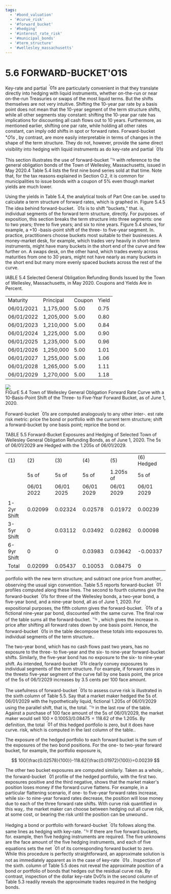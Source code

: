 ```yaml
---
tags:
  - '#bond_valuation'
  - '#curve_risk'
  - '#forward_bucket'
  - '#hedging'
  - '#interest_rate_risk'
  - '#municipal_bonds'
  - '#term_structure'
  - '#wellesley_massachusetts'
---
```

# 5.6 FORWARD-BUCKET'O1S  

Key-rate and partial $^{\ '}01s$ are particularly convenient in that they translate directly into hedging with liquid instruments, whether on-the-run or near on-the-run Treasuries or swaps of the most liquid terms. But the shifts themselves are not very intuitive. Shifting the 10-year par rate by a basis point does not mean that the 10-year segment of the term structure shifts, while all other segments stay constant: shifting the 10-year par rate has implications for discounting all cash flows out to 10 years. Furthermore, as mentioned earlier, shifting one par rate, while holding all other rates constant, can imply odd shifts in spot or forward rates. Forward-bucket $^{\bullet}O1s$ , by contrast, are more easily interpretable in terms of changes in the shape of the term structure. They do not, however, provide the same direct visibility into hedging with liquid instruments as do key-rate and partial $^{\ '}01s$  

This section illustrates the use of forward-bucket $^{\circ_{1s}}$ with reference to the general obligation bonds of the Town of Wellesley, Massachusetts, issued in May 2020.4 Table 5.4 lists the first nine bond series sold at that time. Note that, for the tax reasons explained in Section O.2, it is common for municipalities to issue bonds with a coupon of $5\%$ even though market yields are much lower.  

Using the yields in Table 5.4, the analytical tools of Part One can be. used to calculate a term structure of forward rates, which is graphed in. Figure 5.4.5 The idea behind forward-bucket. $^{\ '}01s$ is to shift "buckets," that. is, individual segments of the forward term structure, directly. For purposes. of exposition, this section breaks the term structure into three segments: one to two years; three to five years; and six to nine years. Figure 5.4 shows, for example, a $+10$ -basis-point shift of the three- to five-year segment. In. practice, practitioners choose buckets most suitable to their businesses. A money-market desk, for example, which trades very heavily in short-term instruments, might have many buckets in the short end of the curve and few further on. A swaps desk, on the other hand, which trades evenly across maturities from one to 30 years, might not have nearly as many buckets in the short end but many more evenly spaced buckets across the rest of the curve.  

IABLE 5.4  Selected General Obligation Refunding Bonds Issued by the Town of Wellesley, Massachusetts, in May 2020. Coupons and Yields Are in Percent.   


<html><body><table><tr><td>Maturity</td><td>Principal</td><td>Coupon</td><td>Yield</td></tr><tr><td>06/01/2021</td><td>1,175,000</td><td>5.00</td><td>0.75</td></tr><tr><td>06/01/2022</td><td>1,205,000</td><td>5.00</td><td>0.80</td></tr><tr><td>06/01/2023</td><td>1,210,000</td><td>5.00</td><td>0.84</td></tr><tr><td>06/01/2024</td><td>1,225,000</td><td>5.00</td><td>0.90</td></tr><tr><td>06/01/2025</td><td>1,235,000</td><td>5.00</td><td>0.96</td></tr><tr><td>06/01/2026</td><td>1,250,000</td><td>5.00</td><td>1.01</td></tr><tr><td>06/01/2027</td><td>1,255,000</td><td>5.00</td><td>1.06</td></tr><tr><td>06/01/2028</td><td>1,265,000</td><td>5.00</td><td>1.11</td></tr><tr><td>06/01/2029</td><td>1,270,000</td><td>5.00</td><td>1.18</td></tr></table></body></html>  

![](3361ff7b7b656b43daba2f71940d33ee7e3200bb80a978577454a3842f67e412.jpg)  
FIGurE 5.4  Town of Wellesley General Obligation Forward Rate Curve with a 10-Basis-Point Shift of the Three- to Five-Year Forward Bucket, as of June 1, 2020.  

Forward-bucket $^{\ '}01s$ are computed analogously to any other inter-. est rate risk metric: price the bond or portfolio with the current term structure; shift a forward-bucket by one basis point; reprice the bond or.  

TABLE 5.5 Forward-Bucket Exposures and Hedging of Selected Town of Wellesley General Obligation Refunding Bonds, as of June 1, 2020. The 5s of 06/01/2029 are Hedged with the 1.205s of 06/01/2029.   


<html><body><table><tr><td>(1)</td><td>(2)</td><td>(3)</td><td>(4)</td><td>(5)</td><td>(6) Hedged</td></tr><tr><td></td><td>5s of</td><td>5s of</td><td>5s of</td><td>1.205s of</td><td>5s of</td></tr><tr><td></td><td>06/01 2022</td><td>06/01 2025</td><td>06/01 2029</td><td>06/01 2029</td><td>06/01 2029</td></tr><tr><td></td><td></td><td></td><td></td><td></td><td></td></tr><tr><td>1-2yr Shift</td><td>0.02099</td><td>0.02324</td><td>0.02578</td><td>0.01972</td><td>0.00239</td></tr><tr><td>3-5yr Shift</td><td>0</td><td>0.03112</td><td>0.03492</td><td>0.02862</td><td>0.00098</td></tr><tr><td>6-9yr Shift</td><td>0</td><td>0</td><td>0.03983</td><td>0.03642</td><td>-0.00337</td></tr><tr><td>Total</td><td>0.02099</td><td>0.05437</td><td>0.10053</td><td>0.08475</td><td>0</td></tr></table></body></html>  

portfolio with the new term structure; and subtract one price from another,. observing the usual sign convention. Table 5.5 reports forward-bucket $^{\ '}01$ profiles computed along these lines. The second to fourth columns give the forward-bucket $^{\ '}01s$ for three of the Wellesley bonds, a two-year bond, a five-year bond, and a nine-year bond, all as of June 1, 2020. For expositional purposes, the fifth column gives the forward-bucket. $^{\ '}01s$ of a fictional nine-year par bond, discounted with the same curve. The final row of the table sums all the forward-bucket. $^{\circ_{1s}}$ , which gives the increase in. price after shifting all forward rates down by one basis point. Hence, the forward-bucket $^{\ '}01s$ in the table decompose these totals into exposures to. individual segments of the term structure..  

The two-year bond, which has no cash flows past two years, has no exposure to the three- to five-year and the six- to nine-year forward-bucket shifts. Similarly, the five-year bond has no exposure to the six- to nine-year shift. As intended, forward-bucket $^{\ '}01s$ clearly convey exposures to individual segments of the term structure. For example, if forward rates in the threeto five-year segment of the curve fall by one basis point, the price of the 5s of 06/1/2029 increases by 3.5 cents per 100 face amount.  

The usefulness of forward-bucket $^{\ '}01s$ to assess curve risk is illustrated in the sixth column of Table 5.5. Say that a market maker hedged the 5s of. 06/01/2029 with the hypothetically liquid, fictional 1.205s of 06/01/2029 using the parallel shift, that is, the total. $^{\circ_{1s}}$ in the last row of the table. Against a purchase of 100 face amount of the 5s of 06/01/2029, the market maker would sell $100\times0.10053/0.08475=118.62$ of the 1.205s. By definition, the total $^{\ '}01$ of this hedged portfolio is zero, but it does have curve. risk, which is computed in the last column of the table..  

The exposure of the hedged portfolio to each forward bucket is the sum of the exposures of the two bond positions. For the one- to two-year forward bucket, for example, the portfolio exposure is,  

$$
100{\frac{0.02578}{100}}-118.62{\frac{0.01972}{100}}=0.00239
$$  

The other two bucket exposures are computed similarly. Taken as a whole,. the forward-bucket $^{\ '}01$ profile of the hedged portfolio, with the first two. exposures positive and the third negative, shows that the market maker's position loses money if the forward curve flattens. For example, in a particular flattening scenario, if one- to five-year forward rates increase, while six- to nine-year forward rates decrease, the position will lose money due to each of the three forward rate shifts. With curve risk quantified in this way,. the market maker can choose between hedging out all curve risk, at some cost, or bearing the risk until the position can be unwound..  

Hedging a bond or portfolio with forward-bucket $^{\ '}01s$ follows along the. same lines as hedging with key-rate. $^{\circ_{1s}}$ If there are five forward buckets, for. example, then five hedging instruments are required. The five unknowns are the face amount of the five hedging instruments, and each of five equations sets the net $^{\ '}01$ of its corresponding forward bucket to zero. While this procedure is perfectly straightforward, an approximate solution is not as immediately apparent as in the case of key-rate $^{\ '}01s$ . Inspection of the sixth. column of Table 5.5 does not reveal the approximate position of a bond or portfolio of bonds that hedges out the residual curve risk. By contrast, inspection of the dollar key-rate Dv01s in the second column of Table 5.3 readily reveals the approximate trades required in the hedging bonds.  
